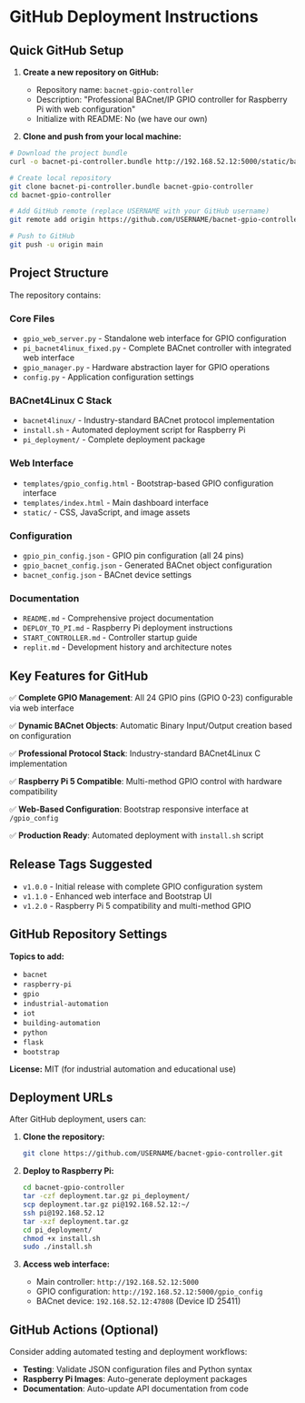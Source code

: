 # GitHub Deployment Instructions

## Quick GitHub Setup

1. **Create a new repository on GitHub:**
   - Repository name: `bacnet-gpio-controller`
   - Description: "Professional BACnet/IP GPIO controller for Raspberry Pi with web configuration"
   - Initialize with README: No (we have our own)

2. **Clone and push from your local machine:**

```bash
# Download the project bundle
curl -o bacnet-pi-controller.bundle http://192.168.52.12:5000/static/bacnet-pi-controller.bundle

# Create local repository
git clone bacnet-pi-controller.bundle bacnet-gpio-controller
cd bacnet-gpio-controller

# Add GitHub remote (replace USERNAME with your GitHub username)
git remote add origin https://github.com/USERNAME/bacnet-gpio-controller.git

# Push to GitHub
git push -u origin main
```

## Project Structure

The repository contains:

### Core Files
- `gpio_web_server.py` - Standalone web interface for GPIO configuration
- `pi_bacnet4linux_fixed.py` - Complete BACnet controller with integrated web interface
- `gpio_manager.py` - Hardware abstraction layer for GPIO operations
- `config.py` - Application configuration settings

### BACnet4Linux C Stack
- `bacnet4linux/` - Industry-standard BACnet protocol implementation
- `install.sh` - Automated deployment script for Raspberry Pi
- `pi_deployment/` - Complete deployment package

### Web Interface
- `templates/gpio_config.html` - Bootstrap-based GPIO configuration interface
- `templates/index.html` - Main dashboard interface
- `static/` - CSS, JavaScript, and image assets

### Configuration
- `gpio_pin_config.json` - GPIO pin configuration (all 24 pins)
- `gpio_bacnet_config.json` - Generated BACnet object configuration
- `bacnet_config.json` - BACnet device settings

### Documentation
- `README.md` - Comprehensive project documentation
- `DEPLOY_TO_PI.md` - Raspberry Pi deployment instructions
- `START_CONTROLLER.md` - Controller startup guide
- `replit.md` - Development history and architecture notes

## Key Features for GitHub

✅ **Complete GPIO Management**: All 24 GPIO pins (GPIO 0-23) configurable via web interface

✅ **Dynamic BACnet Objects**: Automatic Binary Input/Output creation based on configuration

✅ **Professional Protocol Stack**: Industry-standard BACnet4Linux C implementation

✅ **Raspberry Pi 5 Compatible**: Multi-method GPIO control with hardware compatibility

✅ **Web-Based Configuration**: Bootstrap responsive interface at `/gpio_config`

✅ **Production Ready**: Automated deployment with `install.sh` script

## Release Tags Suggested

- `v1.0.0` - Initial release with complete GPIO configuration system
- `v1.1.0` - Enhanced web interface and Bootstrap UI
- `v1.2.0` - Raspberry Pi 5 compatibility and multi-method GPIO

## GitHub Repository Settings

**Topics to add:**
- `bacnet`
- `raspberry-pi`
- `gpio`
- `industrial-automation`
- `iot`
- `building-automation`
- `python`
- `flask`
- `bootstrap`

**License:** MIT (for industrial automation and educational use)

## Deployment URLs

After GitHub deployment, users can:

1. **Clone the repository:**
   ```bash
   git clone https://github.com/USERNAME/bacnet-gpio-controller.git
   ```

2. **Deploy to Raspberry Pi:**
   ```bash
   cd bacnet-gpio-controller
   tar -czf deployment.tar.gz pi_deployment/
   scp deployment.tar.gz pi@192.168.52.12:~/
   ssh pi@192.168.52.12
   tar -xzf deployment.tar.gz
   cd pi_deployment/
   chmod +x install.sh
   sudo ./install.sh
   ```

3. **Access web interface:**
   - Main controller: `http://192.168.52.12:5000`
   - GPIO configuration: `http://192.168.52.12:5000/gpio_config`
   - BACnet device: `192.168.52.12:47808` (Device ID 25411)

## GitHub Actions (Optional)

Consider adding automated testing and deployment workflows:

- **Testing**: Validate JSON configuration files and Python syntax
- **Raspberry Pi Images**: Auto-generate deployment packages
- **Documentation**: Auto-update API documentation from code